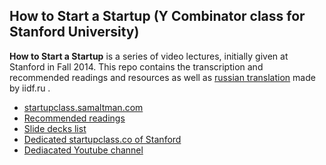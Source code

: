 How to Start a Startup (Y Combinator class for Stanford University)
-------------------------
**How to Start a Startup** is a series of video lectures, initially given at Stanford in Fall 2014. This repo contains the transcription and recommended readings and resources as well as [russian translation](/RU) made by iidf.ru .

* [startupclass.samaltman.com](https://startupclass.samaltman.com/)
* [Recommended readings](http://startupclass.samaltman.com/lists/readings/)
* [Slide decks list](https://startupclass.samaltman.com/lists/about/)
* [Dedicated startupclass.co of Stanford](https://startupclass.co/)
* [Dediacated Youtube channel](https://www.youtube.com/channel/UCxIJaCMEptJjxmmQgGFsnCg)